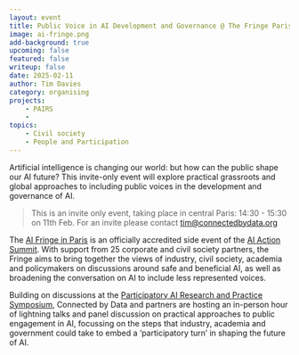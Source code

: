 ```yaml
---
layout: event
title: Public Voice in AI Development and Governance @ The Fringe Paris Hub
image: ai-fringe.png
add-background: true
upcoming: false
featured: false
writeup: false
date: 2025-02-11
author: Tim Davies
category: organising
projects:
    - PAIRS
    - 
topics:
    - Civil society
    - People and Participation
---
```


Artificial intelligence is changing our world: but how can the public shape our AI future? This invite-only event will explore practical grassroots and global approaches to including public voices in the development and governance of AI.

<!--more-->

> This is an invite only event, taking place in central Paris: 14:30 - 15:30 on 11th Feb. For an invite please contact tim@connectedbydata.org

The [AI Fringe in Paris](https://aifringe.org/) is an officially accredited side event of the [AI Action Summit](https://www.elysee.fr/en/sommet-pour-l-action-sur-l-ia). With support from 25 corporate and civil society partners, the Fringe aims to bring together the views of industry, civil society, academia and policymakers on discussions around safe and beneficial AI, as well as broadening the conversation on AI to include less represented voices. 

Building on discussions at the [Participatory AI Research and Practice Symposium](https://pairs25.notion.site), Connected by Data and partners are hosting an in-person hour of lightning talks and panel discussion on practical approaches to public engagement in AI, focussing on the steps that industry, academia and government could take to embed a ‘participatory turn’ in shaping the future of AI. 

